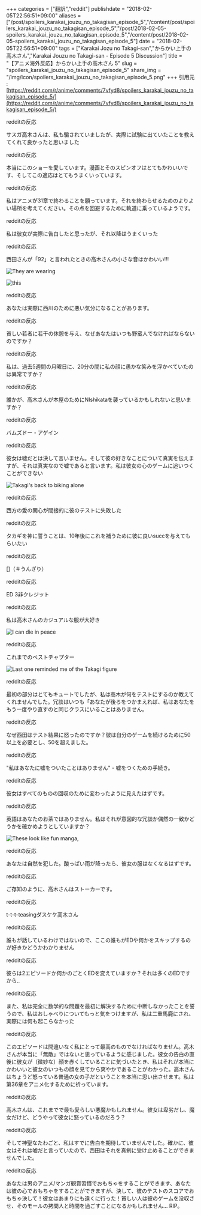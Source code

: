 +++
categories = ["翻訳","reddit"]
publishdate = "2018-02-05T22:56:51+09:00"
aliases = ["/post/spoilers_karakai_jouzu_no_takagisan_episode_5","/content/post/spoilers_karakai_jouzu_no_takagisan_episode_5","/post/2018-02-05-spoilers_karakai_jouzu_no_takagisan_episode_5","/content/post/2018-02-05-spoilers_karakai_jouzu_no_takagisan_episode_5"]
date = "2018-02-05T22:56:51+09:00"
tags = ["Karakai Jozu no Takagi-san","からかい上手の高木さん","Karakai Jouzu no Takagi-san - Episode 5 Discussion"]
title = "【アニメ海外反応】からかい上手の高木さん 5"
slug = "spoilers_karakai_jouzu_no_takagisan_episode_5"
share_img = "/img/icon/spoilers_karakai_jouzu_no_takagisan_episode_5.png"
+++
引用元 : [https://reddit.com/r/anime/comments/7vfyd8/spoilers_karakai_jouzu_no_takagisan_episode_5/](https://reddit.com/r/anime/comments/7vfyd8/spoilers_karakai_jouzu_no_takagisan_episode_5/)

<p><span class="reddit-comment">redditの反応</span></p>サスガ高木さんは、私も騙されていましたが、実際に試験に出ていたことを教えてくれて良かったと思いました

<p><span class="reddit-comment">redditの反応</span></p>本当にこのショーを愛しています。漫画とそのスピンオフはとてもかわいいです、そしてこの適応はとてもうまくいっています。

<p><span class="reddit-comment">redditの反応</span></p>私はアニメが31章で終わることを願っています。それを終わらせるためのよりよい場所を考えてください。その点を回避するために軌道に乗っているようです。

<p><span class="reddit-comment">redditの反応</span></p>私は彼女が実際に告白したと思ったが、それ以降はうまくいった

<p><span class="reddit-comment">redditの反応</span></p>西田さんが「92」と言われたときの高木さんの小さな音はかわいい!!!

![They are wearing](https://i.imgur.com/TQxFsgS.jpg)

![this](https://i.imgur.com/P9oS6SL.jpg)

<p><span class="reddit-comment">redditの反応</span></p>あなたは実際に西川のために悪い気分になることがあります。

<p><span class="reddit-comment">redditの反応</span></p>貧しい若者に若干の休憩を与え、なぜあなたはいつも野蛮人でなければならないのですか？

<p><span class="reddit-comment">redditの反応</span></p>私は、過去5週間の月曜日に、20分の間に私の顔に愚かな笑みを浮かべていたのは異常ですか？

<p><span class="reddit-comment">redditの反応</span></p>誰かが、高木さんが本屋のためにNIshikataを襲っているかもしれないと思いますか？

<p><span class="reddit-comment">redditの反応</span></p>バムズドー・アゲイン

<p><span class="reddit-comment">redditの反応</span></p>彼女は嘘だとは決して言いません。そして彼の好きなことについて真実を伝えますが、それは真実なので嘘であると言います。私は彼女の心のゲームに追いつくことができない

![Takagi's back to biking alone](https://i.imgur.com/Q6F8aAq.png)

<p><span class="reddit-comment">redditの反応</span></p>西方の愛の関心が間接的に彼のテストに失敗した

<p><span class="reddit-comment">redditの反応</span></p>タカギを神に誓うことは、10年後にこれを補うために彼に良いsuccを与えてもらいたい

<p><span class="reddit-comment">redditの反応</span></p>[]（＃うんざり）

<p><span class="reddit-comment">redditの反応</span></p>ED 3非クレジット

<p><span class="reddit-comment">redditの反応</span></p>私は高木さんのカジュアルな服が大好き

![I can die in peace](https://i.imgur.com/YT3Uici.jpg)

<p><span class="reddit-comment">redditの反応</span></p>これまでのベストチャプター

![Last one reminded me of the Takagi figure](https://i.imgur.com/TvCjj6s.jpg)

<p><span class="reddit-comment">redditの反応</span></p>最初の部分はとてもキュートでしたが、私は高木が何をテストにするのか教えてくれませんでした。冗談はいつも「あなたが後ろをつかまえれば、私はあなたをもう一度やり直すのと同じクラスにいることはありません。

<p><span class="reddit-comment">redditの反応</span></p>なぜ西田はテスト結果に怒ったのですか？彼は自分のゲームを続けるために50以上を必要とし、50を超えました。

<p><span class="reddit-comment">redditの反応</span></p>"私はあなたに嘘をついたことはありません"  - 嘘をつくための手続き。

<p><span class="reddit-comment">redditの反応</span></p>彼女はすべてのものの回収のために変わったように見えたはずです。

<p><span class="reddit-comment">redditの反応</span></p>英語はあなたのお茶ではありません。私はそれが意図的な冗談か偶然の一致かどうかを確かめようとしていますか？

![These look like fun manga,](https://i.imgur.com/btWTFep.png)

<p><span class="reddit-comment">redditの反応</span></p>あなたは自然を犯した。酸っぱい雨が降ったら、彼女の服はなくなるはずです。

<p><span class="reddit-comment">redditの反応</span></p>ご存知のように、高木さんはストーカーです。

<p><span class="reddit-comment">redditの反応</span></p>t-t-t-teasingダスケケ高木さん

<p><span class="reddit-comment">redditの反応</span></p>誰もが話しているわけではないので、ここの誰もがEDや何かをスキップするのが好きかどうかわかりません

<p><span class="reddit-comment">redditの反応</span></p>彼らは2エピソードか何かのごとくEDを変えていますか？それは多くのEDですから..

<p><span class="reddit-comment">redditの反応</span></p>また、私は完全に数学的な問題を最初に解決するために中断しなかったことを誓うので、私はおしゃべりについてもっと気をつけますが、私は二重馬鹿にされ、実際には何も起こらなかった

<p><span class="reddit-comment">redditの反応</span></p>このエピソードは間違いなく私にとって最高のものでなければなりません。高木さんが本当に「無敵」ではないと思っているように感じました。彼女の告白の直後に彼女が（微妙な）顔を赤くしていることに気づいたとき、私はそれが本当にかわいいと彼女のいつもの顔を見てから爽やかであることがわかった。高木さんはちょうど怒っている普通の女の子だということを本当に思い出させます。私は第36章をアニメ化するために祈っています。

<p><span class="reddit-comment">redditの反応</span></p>高木さんは、これまでで最も愛らしい悪魔かもしれません。彼女は卑劣だし、魔女だけど、どうやって彼女に怒っているのだろう？

<p><span class="reddit-comment">redditの反応</span></p>そして神聖なたわごと、私はすでに告白を期待していませんでした。確かに、彼女はそれは嘘だと言っていたので、西田はそれを真剣に受け止めることができませんでした。

<p><span class="reddit-comment">redditの反応</span></p>あなたは男のアニメ/マンガ観賞習慣でおもちゃをすることができます、あなたは彼の心でおもちゃをすることができますが、決して、彼のテストのスコアでおもちゃ決して！彼女はあまりにも遠くに行った！貧しい人は彼のゲームを没収させ、そのモールの拷問人と時間を過ごすことになるかもしれません... RIP。
